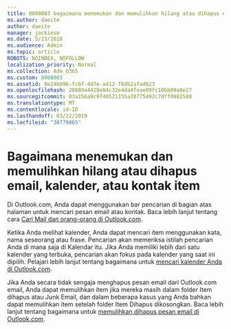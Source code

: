 ```yaml
---
title: 8000003 bagaimana menemukan dan memulihkan hilang atau dihapus email, kalender, atau kontak item
ms.author: daeite
author: daeite
manager: jackiesm
ms.date: 5/23/2018
ms.audience: Admin
ms.topic: article
ROBOTS: NOINDEX, NOFOLLOW
localization_priority: Normal
ms.collection: Adm_O365
ms.custom: 8000003
ms.assetid: 8e24b096-fcbf-4d7e-a412-f6db2afad623
ms.openlocfilehash: 20889a4428e04c32e4da4feae09fc10bb09a0e27
ms.sourcegitcommit: 03a156a9c9740521155a30775492c7dff0982588
ms.translationtype: MT
ms.contentlocale: id-ID
ms.lasthandoff: 03/22/2019
ms.locfileid: "30779865"
---
```

# <a name="how-to-find-and-recover-missing-or-deleted-email-calendar-or-contacts-items"></a>Bagaimana menemukan dan memulihkan hilang atau dihapus email, kalender, atau kontak item

Di Outlook.com, Anda dapat menggunakan bar pencarian di bagian atas halaman untuk mencari pesan email atau kontak. Baca lebih lanjut tentang cara [Cari Mail dan orang-orang di Outlook.com](https://support.office.com/article/88108edf-028e-4306-b87e-7400bbb40aa7).
  
Ketika Anda melihat kalender, Anda dapat mencari item menggunakan kata, nama seseorang atau frase. Pencarian akan memeriksa istilah pencarian Anda di mana saja di Kalendar itu. Jika Anda memiliki lebih dari satu kalender yang terbuka, pencarian akan fokus pada kalender yang saat ini dipilih. Pelajari lebih lanjut tentang bagaimana untuk [mencari kalender Anda di Outlook.com](https://support.office.com/article/5bc05289-c84c-4849-95a8-7eac05ed478a).
  
Jika Anda secara tidak sengaja menghapus pesan email dari Outlook.com email, Anda dapat memulihkan item jika mereka masih dalam folder Item dihapus atau Junk Email, dan dalam beberapa kasus yang Anda bahkan dapat memulihkan item setelah folder Item Dihapus dikosongkan. Baca lebih lanjut tentang bagaimana untuk [memulihkan dihapus pesan email di Outlook.com](https://support.office.com/article/cf06ab1b-ae0b-418c-a4d9-4e895f83ed50).
  

